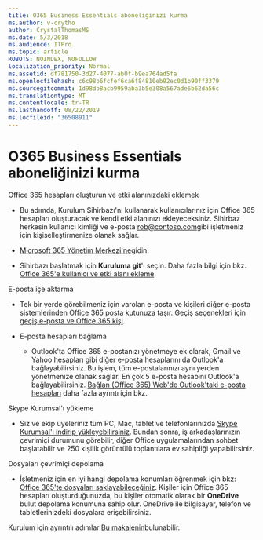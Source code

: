 ```yaml
---
title: O365 Business Essentials aboneliğinizi kurma
ms.author: v-crytho
author: CrystalThomasMS
ms.date: 5/3/2018
ms.audience: ITPro
ms.topic: article
ROBOTS: NOINDEX, NOFOLLOW
localization_priority: Normal
ms.assetid: df781750-3d27-4077-ab0f-b9ea764ad5fa
ms.openlocfilehash: c6c98b6fcfef6ca6f84810eb92ec0d1b90ff3379
ms.sourcegitcommit: 1d98db8acb9959aba3b5e308a567ade6b62da56c
ms.translationtype: MT
ms.contentlocale: tr-TR
ms.lasthandoff: 08/22/2019
ms.locfileid: "36508911"
---
```

# <a name="setting-up-your-o365-business-essentials-subscription"></a>O365 Business Essentials aboneliğinizi kurma

Office 365 hesapları oluşturun ve etki alanınızdaki eklemek
  
- Bu adımda, Kurulum Sihirbazı'nı kullanarak kullanıcılarınız için Office 365 hesapları oluşturacak ve kendi etki alanınızı ekleyeceksiniz. Sihirbaz herkesin kullanıcı kimliği ve e-posta [rob@contoso.com](mailto:rob@contoso.com)gibi işletmeniz için kişiselleştirmenize olanak sağlar.
    
- [Microsoft 365 Yönetim Merkezi'ne](https://login.partner.microsoftonline.cn/)gidin.
    
- Sihirbazı başlatmak için **Kuruluma git**'i seçin. Daha fazla bilgi için bkz. [Office 365'e kullanıcı ve etki alanı ekleme](https://support.office.com/Article/Add-users-and-domain-to-Office-365-6383f56d-3d09-4dcb-9b41-b5f5a5efd611).
    
E-posta içe aktarma
  
- Tek bir yerde görebilmeniz için varolan e-posta ve kişileri diğer e-posta sistemlerinden Office 365 posta kutunuza taşır. Geçiş seçenekleri için [geçiş e-posta ve Office 365 kişi](https://support.office.com/Article/Migrate-email-and-contacts-to-Office-365-a3e3bddb-582e-4133-8670-e61b9f58627e).
    
- E-posta hesapları bağlama
    
  - Outlook'ta Office 365 e-postanızı yönetmeye ek olarak, Gmail ve Yahoo hesapları gibi diğer e-posta hesaplarını da Outlook'a bağlayabilirsiniz. Bu işlem, tüm e-postalarınızı aynı yerden yönetmenize olanak sağlar. En çok 5 e-posta hesabını Outlook'a bağlayabilirsiniz. [Bağlan (Office 365) Web'de Outlook'taki e-posta hesapları](https://support.office.com/Article/Connect-email-accounts-in-Outlook-on-the-web-Office-365-d7012ff0-924f-4f78-8aca-c3912d886c4d) daha fazla ayrıntı için bkz. 
    
Skype Kurumsal'ı yükleme
  
- Siz ve ekip üyeleriniz tüm PC, Mac, tablet ve telefonlarınızda [Skype Kurumsal'ı indirip yükleyebilirsiniz](https://support.office.com/Article/download-and-install-Skype-for-Business-8a0d4da8-9d58-44f9-9759-5c8f340cb3fb). Bundan sonra, iş arkadaşlarınızın çevrimiçi durumunu görebilir, diğer Office uygulamalarından sohbet başlatabilir ve 250 kişilik görüntülü toplantılara ev sahipliği yapabilirsiniz. 
    
Dosyaları çevrimiçi depolama
  
- İşletmeniz için en iyi hangi depolama konumları öğrenmek için bkz: [Office 365'te dosyaları saklayabileceğiniz](https://support.office.com/article/c7c20284-bc94-47f4-9728-d28e9daf0790.aspx). Kişiler için Office 365 hesapları oluşturduğunuzda, bu kişiler otomatik olarak bir **OneDrive** bulut depolama konumuna sahip olur. OneDrive ile bilgisayar, telefon ve tabletlerinizdeki dosyalara erişebilirsiniz. 
    
Kurulum için ayrıntılı adımlar [Bu makalenin](https://support.office.com/Article/set-up-Office-365-for-business-6a3a29a0-e616-4713-99d1-15eda62d04fa#ID0EAAAABAAA=Business_Essentials)bulunabilir.
  

